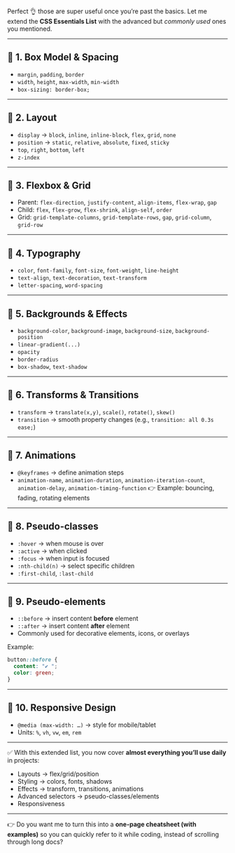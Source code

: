 Perfect 👌 those are super useful once you’re past the basics.
Let me extend the **CSS Essentials List** with the advanced but *commonly used* ones you mentioned.

---

## 🔹 1. **Box Model & Spacing**

* `margin`, `padding`, `border`
* `width`, `height`, `max-width`, `min-width`
* `box-sizing: border-box;`

---

## 🔹 2. **Layout**

* `display` → `block`, `inline`, `inline-block`, `flex`, `grid`, `none`
* `position` → `static`, `relative`, `absolute`, `fixed`, `sticky`
* `top`, `right`, `bottom`, `left`
* `z-index`

---

## 🔹 3. **Flexbox & Grid**

* Parent: `flex-direction`, `justify-content`, `align-items`, `flex-wrap`, `gap`
* Child: `flex`, `flex-grow`, `flex-shrink`, `align-self`, `order`
* Grid: `grid-template-columns`, `grid-template-rows`, `gap`, `grid-column`, `grid-row`

---

## 🔹 4. **Typography**

* `color`, `font-family`, `font-size`, `font-weight`, `line-height`
* `text-align`, `text-decoration`, `text-transform`
* `letter-spacing`, `word-spacing`

---

## 🔹 5. **Backgrounds & Effects**

* `background-color`, `background-image`, `background-size`, `background-position`
* `linear-gradient(...)`
* `opacity`
* `border-radius`
* `box-shadow`, `text-shadow`

---

## 🔹 6. **Transforms & Transitions**

* `transform` → `translate(x,y)`, `scale()`, `rotate()`, `skew()`
* `transition` → smooth property changes (e.g., `transition: all 0.3s ease;`)

---

## 🔹 7. **Animations**

* `@keyframes` → define animation steps
* `animation-name`, `animation-duration`, `animation-iteration-count`, `animation-delay`, `animation-timing-function`
  👉 Example: bouncing, fading, rotating elements

---

## 🔹 8. **Pseudo-classes**

* `:hover` → when mouse is over
* `:active` → when clicked
* `:focus` → when input is focused
* `:nth-child(n)` → select specific children
* `:first-child`, `:last-child`

---

## 🔹 9. **Pseudo-elements**

* `::before` → insert content **before** element
* `::after` → insert content **after** element
* Commonly used for decorative elements, icons, or overlays

Example:

```css
button::before {
  content: "✔ ";
  color: green;
}
```

---

## 🔹 10. **Responsive Design**

* `@media (max-width: …)` → style for mobile/tablet
* Units: `%`, `vh`, `vw`, `em`, `rem`

---

✅ With this extended list, you now cover **almost everything you’ll use daily** in projects:

* Layouts → flex/grid/position
* Styling → colors, fonts, shadows
* Effects → transform, transitions, animations
* Advanced selectors → pseudo-classes/elements
* Responsiveness

---

👉 Do you want me to turn this into a **one-page cheatsheet (with examples)** so you can quickly refer to it while coding, instead of scrolling through long docs?
